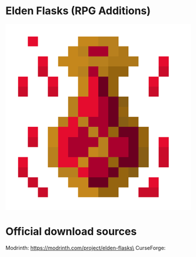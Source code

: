 # Elden Flasks (RPG Additions)
![icon](https://github.com/Milan2509/EldenFlasks/blob/1.20.1/.projectPage/pageIcon.png)
# Official download sources
Modrinth: https://modrinth.com/project/elden-flasks\
CurseForge:
